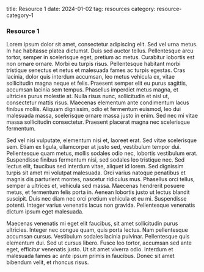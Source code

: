 title: Resource 1
date: 2024-01-02
tag: resources
category: resource-category-1

### Resource 1 

Lorem ipsum dolor sit amet, consectetur adipiscing elit. Sed vel urna metus. In hac habitasse platea dictumst. Duis sed auctor tellus. Pellentesque arcu tortor, semper in scelerisque eget, pretium ac metus. Curabitur lobortis est non ornare ornare. Morbi eu turpis risus. Pellentesque habitant morbi tristique senectus et netus et malesuada fames ac turpis egestas. Cras lacinia, dolor quis interdum accumsan, leo metus vehicula ex, vitae sollicitudin magna neque et felis. Praesent semper elit eu purus sagittis, accumsan lacinia sem tempus. Phasellus imperdiet metus magna, et ultricies purus molestie at. Nulla risus nunc, sollicitudin et nisl ut, consectetur mattis risus. Maecenas elementum ante condimentum lacus finibus mollis. Aliquam dignissim, odio et fermentum euismod, leo dui malesuada massa, scelerisque ornare massa justo in enim. Sed nec mi vitae massa sollicitudin consectetur. Praesent placerat magna nec scelerisque fermentum.

Sed vel nisi vulputate, elementum nisi et, laoreet erat. Sed vitae scelerisque sem. Etiam ex ligula, ullamcorper at justo sed, vestibulum tempor dui. Pellentesque quam metus, mollis sodales odio nec, lobortis vestibulum erat. Suspendisse finibus fermentum nisi, sed sodales leo tristique nec. Sed lectus elit, faucibus sed interdum vitae, aliquet id lorem. Sed dignissim turpis sit amet mi volutpat malesuada. Orci varius natoque penatibus et magnis dis parturient montes, nascetur ridiculus mus. Phasellus orci tellus, semper a ultrices et, vehicula sed massa. Maecenas hendrerit posuere metus, et fermentum felis porta in. Aenean lobortis justo ut lectus blandit suscipit. Duis nec diam nec orci pretium vehicula et eu mi. Suspendisse potenti. Integer varius venenatis lacus non gravida. Pellentesque venenatis dictum ipsum eget malesuada.

Maecenas venenatis mi eget elit faucibus, sit amet sollicitudin purus ultricies. Integer nec congue quam, quis porta lectus. Nam pellentesque accumsan cursus. Vestibulum sodales lacinia pulvinar. Pellentesque quis elementum dui. Sed ut cursus libero. Fusce leo tortor, accumsan sed ante eget, efficitur venenatis justo. Ut sit amet viverra odio. Interdum et malesuada fames ac ante ipsum primis in faucibus. Donec sit amet bibendum velit, et rhoncus risus. 